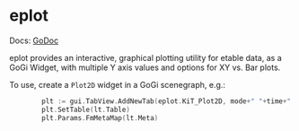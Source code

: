# eplot

Docs: [GoDoc](https://pkg.go.dev/goki.dev/etable/v2/eplot)

eplot provides an interactive, graphical plotting utility for etable data, as a GoGi Widget, with multiple Y axis values and options for XY vs. Bar plots.

To use, create a `Plot2D` widget in a GoGi scenegraph, e.g.:

```Go
		plt := gui.TabView.AddNewTab(eplot.KiT_Plot2D, mode+" "+time+" Plot").(*eplot.Plot2D)
		plt.SetTable(lt.Table)
		plt.Params.FmMetaMap(lt.Meta)
```


